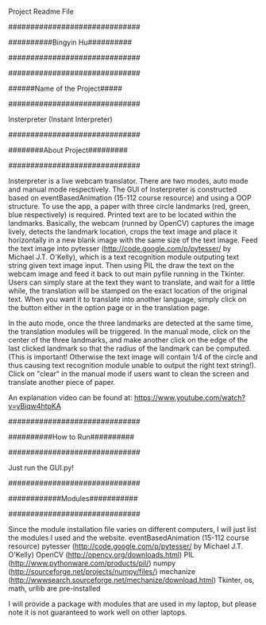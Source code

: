 Project Readme File

##############################

##########Bingyin Hu##########

##############################


##############################

######Name of the Project#####

##############################


Insterpreter (Instant Interpreter)


##############################

########About Project#########

##############################


Insterpreter is a live webcam translator. There are two modes, auto mode and manual mode respectively. The GUI of Insterpreter is constructed based on eventBasedAnimation (15-112 course resource) and using a OOP structure. To use the app, a paper with three circle landmarks (red, green, blue respectively) is required. Printed text are to be located within the landmarks. Basically, the webcam (runned by OpenCV) captures the image lively, detects the landmark location, crops the text image and place it horizontally in a new blank image with the same size of the text image. Feed the text image into pytesser (http://code.google.com/p/pytesser/ by Michael J.T. O'Kelly), which is a text recognition module outputing text string given text image input. Then using PIL the draw the text on the webcam image and feed it back to out main pyfile running in the Tkinter. Users can simply stare at the text they want to translate, and wait for a little while, the translation will be stamped on the exact location of the original text. When you want it to translate into another language, simply click on the button either in the option page or in the translation page.

In the auto mode, once the three landmarks are detected at the same time, the translation modules will be triggered.
In the manual mode, click on the center of the three landmarks, and make another click on the edge of the last clicked landmark so that the radius of the landmark can be computed. (This is important! Otherwise the text image will contain 1/4 of the circle and thus causing text recognition module unable to output the right text string!). Click on "clear" in the manual mode if users want to clean the screen and translate another piece of paper.

An explanation video can be found at: https://www.youtube.com/watch?v=yBiqw4htpKA

##############################

##########How to Run##########

##############################


Just run the GUI.py!


##############################

############Modules###########

##############################

Since the module installation file varies on different computers, I will just list the modules I used and the website.
eventBasedAnimation (15-112 course resource)
pytesser (http://code.google.com/p/pytesser/ by Michael J.T. O'Kelly)
OpenCV (http://opencv.org/downloads.html)
PIL (http://www.pythonware.com/products/pil/)
numpy (http://sourceforge.net/projects/numpy/files/)
mechanize (http://wwwsearch.sourceforge.net/mechanize/download.html)
Tkinter, os, math, urllib are pre-installed

I will provide a package with modules that are used in my laptop, but please note it is not guaranteed to work well on other laptops.